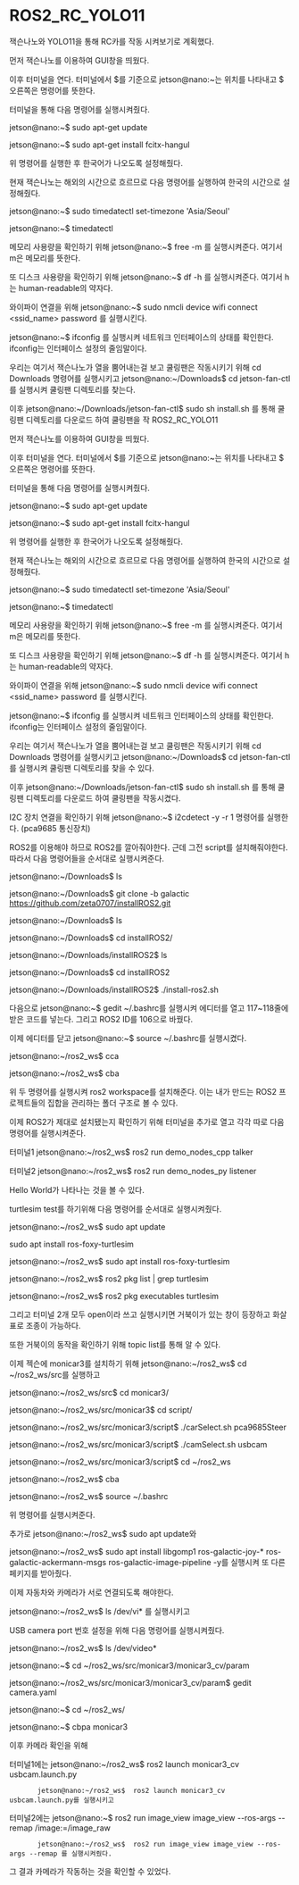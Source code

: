 # ROS2_RC_YOLO11



잭슨나노와 YOLO11을 통해 RC카를 작동 시켜보기로 계획했다.

먼저 잭슨나노를 이용하여 GUI창을 띄웠다.

이후 터미널을 연다. 터미널에서 $를 기준으로 jetson@nano:~는 위치를 나타내고 $ 오른쪽은 명령어를 뜻한다.

터미널을 통해 다음 명령어를 실행시켜줬다.

jetson@nano:~$ sudo apt-get update

jetson@nano:~$ sudo apt-get install fcitx-hangul

위 명령어를 실행한 후 한국어가 나오도록 설정해줬다.

현재 잭슨나노는 해외의 시간으로 흐르므로 다음 명령어를 실행하여 한국의 시간으로 설정해줬다.

jetson@nano:~$ sudo timedatectl set-timezone 'Asia/Seoul'

jetson@nano:~$ timedatectl

메모리 사용량을 확인하기 위해 jetson@nano:~$ free -m 를 실행시켜준다. 여기서 m은 메모리를 뜻한다.

또 디스크 사용량을 확인하기 위해 jetson@nano:~$  df -h 를 실행시켜준다. 여기서 h는 human-readable의 약자다.

와이파이 연결을 위해 jetson@nano:~$ sudo nmcli device wifi connect <ssid_name> password <password>를 실행시킨다.

jetson@nano:~$ ifconfig 를 실행시켜 네트워크 인터페이스의 상태를 확인한다. ifconfig는 인터페이스 설정의 줄임말이다.

우리는 여기서 잭슨나노가 열을 뿜어내는걸 보고 쿨링팬은 작동시키기 위해 cd Downloads 명령어를 실행시키고 jetson@nano:~/Downloads$ cd jetson-fan-ctl를 실행시켜 쿨링팬 디렉토리를 찾는다.

이후 jetson@nano:~/Downloads/jetson-fan-ctl$ sudo sh install.sh 를 통해 쿨링팬 디렉토리를 다운로드 하여 쿨링팬을 작 ROS2_RC_YOLO11

먼저 잭슨나노를 이용하여 GUI창을 띄웠다.

이후 터미널을 연다. 터미널에서 $를 기준으로 jetson@nano:~는 위치를 나타내고 $ 오른쪽은 명령어를 뜻한다.

터미널을 통해 다음 명령어를 실행시켜줬다.

jetson@nano:~$ sudo apt-get update

jetson@nano:~$ sudo apt-get install fcitx-hangul

위 명령어를 실행한 후 한국어가 나오도록 설정해줬다.

현재 잭슨나노는 해외의 시간으로 흐르므로 다음 명령어를 실행하여 한국의 시간으로 설정해줬다.

jetson@nano:~$ sudo timedatectl set-timezone 'Asia/Seoul'

jetson@nano:~$ timedatectl

메모리 사용량을 확인하기 위해 jetson@nano:~$ free -m 를 실행시켜준다. 여기서 m은 메모리를 뜻한다.

또 디스크 사용량을 확인하기 위해 jetson@nano:~$  df -h 를 실행시켜준다. 여기서 h는 human-readable의 약자다.

와이파이 연결을 위해 jetson@nano:~$ sudo nmcli device wifi connect <ssid_name> password <password>를 실행시킨다.

jetson@nano:~$ ifconfig 를 실행시켜 네트워크 인터페이스의 상태를 확인한다. ifconfig는 인터페이스 설정의 줄임말이다.

우리는 여기서 잭슨나노가 열을 뿜어내는걸 보고 쿨링팬은 작동시키기 위해 cd Downloads 명령어를 실행시키고 jetson@nano:~/Downloads$ cd jetson-fan-ctl를 실행시켜 쿨링팬 디렉토리를 찾을 수 있다.

이후 jetson@nano:~/Downloads/jetson-fan-ctl$ sudo sh install.sh 를 통해 쿨링팬 디렉토리를 다운로드 하여 쿨링팬을 작동시켰다.

I2C 장치 연결을 확인하기 위해 jetson@nano:~$ i2cdetect -y -r 1 명령어를 실행한다. (pca9685 통신장치)

ROS2를 이용해야 하므로 ROS2를 깔아줘야한다. 근데 그전 script를 설치해줘야한다. 따라서 다음 명령어들을 순서대로 실행시켜준다.

jetson@nano:~/Downloads$ ls

jetson@nano:~/Downloads$ git clone -b galactic https://github.com/zeta0707/installROS2.git

jetson@nano:~/Downloads$ ls

jetson@nano:~/Downloads$ cd installROS2/

jetson@nano:~/Downloads/installROS2$ ls

jetson@nano:~/Downloads$ cd installROS2

jetson@nano:~/Downloads/installROS2$ ./install-ros2.sh

다음으로 jetson@nano:~$  gedit ~/.bashrc를 실행시켜 에디터를 열고 117~118줄에 받은 코드를 넣는다. 그리고 ROS2 ID를 106으로 바꿨다.

이제 에디터를 닫고 jetson@nano:~$ source ~/.bashrc를 실행시켰다.

jetson@nano:~/ros2_ws$ cca

jetson@nano:~/ros2_ws$ cba

위 두 명령어를 실행시켜 ros2 workspace를 설치해준다. 이는 내가 만드는 ROS2 프로젝트들의 집합을 관리하는 폴더 구조로 볼 수 있다.

이제 ROS2가 제대로 설치됐는지 확인하기 위해 터미널을 추가로 열고 각각 따로 다음 명령어를 실행시켜준다.

터미널1  jetson@nano:~/ros2_ws$ ros2 run demo_nodes_cpp talker

터미널2  jetson@nano:~/ros2_ws$ ros2 run demo_nodes_py listener

Hello World가 나타나는 것을 볼 수 있다.

turtlesim test를 하기위해 다음 명령어를 순서대로 실행시켜줬다.

jetson@nano:~/ros2_ws$ sudo apt update

sudo apt install ros-foxy-turtlesim

jetson@nano:~/ros2_ws$ sudo apt install ros-foxy-turtlesim

jetson@nano:~/ros2_ws$ ros2 pkg list | grep turtlesim

jetson@nano:~/ros2_ws$ ros2 pkg executables turtlesim

그리고 터미널 2개 모두 open이라 쓰고 실행시키면 거북이가 있는 창이 등장하고 화살표로 조종이 가능하다.

또한 거북이의 동작을 확인하기 위해 topic list를 통해 알 수 있다.

이제 젝슨에 monicar3를 설치하기 위해 jetson@nano:~/ros2_ws$  cd ~/ros2_ws/src를 실행하고

jetson@nano:~/ros2_ws/src$ cd monicar3/

jetson@nano:~/ros2_ws/src/monicar3$ cd script/

jetson@nano:~/ros2_ws/src/monicar3/script$ ./carSelect.sh pca9685Steer

jetson@nano:~/ros2_ws/src/monicar3/script$  ./camSelect.sh usbcam

jetson@nano:~/ros2_ws/src/monicar3/script$  cd ~/ros2_ws

jetson@nano:~/ros2_ws$ cba

jetson@nano:~/ros2_ws$ source ~/.bashrc

위 명령어를 실행시켜준다.

추가로 jetson@nano:~/ros2_ws$ sudo apt update와

jetson@nano:~/ros2_ws$ sudo apt install libgomp1 ros-galactic-joy-* ros-galactic-ackermann-msgs ros-galactic-image-pipeline -y를 실행시켜 또 다른 페키지를 받아줬다.

이제 자동차와 카메라가 서로 연결되도록 해야한다.

 jetson@nano:~/ros2_ws$ ls /dev/vi* 를 실행시키고

USB camera port 번호 설정을 위해 다음 명령어를 실행시켜줬다.

jetson@nano:~/ros2_ws$ ls /dev/video*

jetson@nano:~$ cd ~/ros2_ws/src/monicar3/monicar3_cv/param

jetson@nano:~/ros2_ws/src/monicar3/monicar3_cv/param$ gedit camera.yaml

jetson@nano:~$ cd ~/ros2_ws/

jetson@nano:~$ cbpa monicar3

이후 카메라 확인을 위해

터미널1에는 jetson@nano:~/ros2_ws$ ros2 launch monicar3_cv usbcam.launch.py

           jetson@nano:~/ros2_ws$  ros2 launch monicar3_cv usbcam.launch.py를 실행시키고

터미널2에는 jetson@nano:~$ ros2 run image_view image_view --ros-args --remap /image:=/image_raw

           jetson@nano:~/ros2_ws$  ros2 run image_view image_view --ros-args --remap 를 실행시켜줬다.

그 결과 카메라가 작동하는 것을 확인할 수 있었다.
